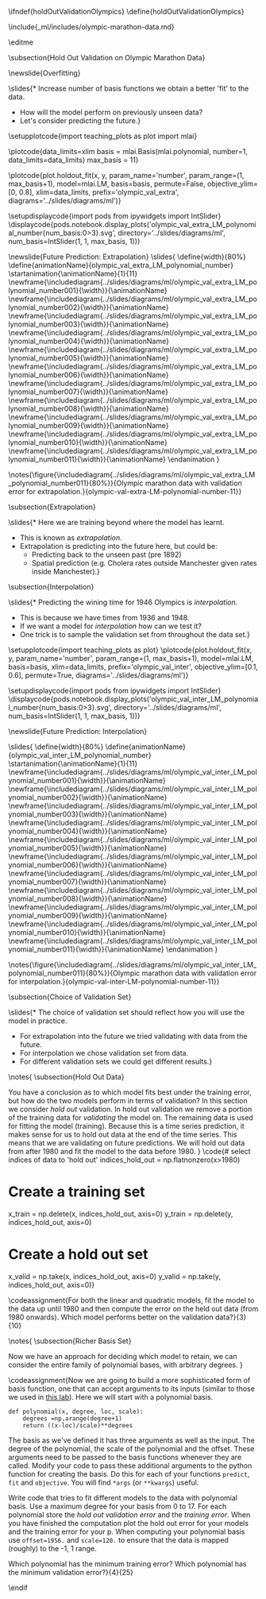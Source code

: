 \ifndef{holdOutValidationOlympics}
\define{holdOutValidationOlympics}

\include{_ml/includes/olympic-marathon-data.md}

\editme

\subsection{Hold Out Validation on Olympic Marathon Data}

\newslide{Overfitting}

\slides{* Increase number of basis functions we obtain a better 'fit' to the data.
* How will the model perform on previously unseen data?
* Let's consider predicting the future.}

\setupplotcode{import teaching_plots as plot
import mlai}

\plotcode{data_limits=xlim
basis = mlai.Basis(mlai.polynomial, number=1, data_limits=data_limits)
max_basis = 11}

\plotcode{plot.holdout_fit(x, y, param_name='number', 
                 param_range=(1, max_basis+1), 
                 model=mlai.LM, basis=basis, 
                 permute=False, objective_ylim=[0, 0.8], 
                 xlim=data_limits, prefix='olympic_val_extra', 
                 diagrams='../slides/diagrams/ml')}

\setupdisplaycode{import pods
from ipywidgets import IntSlider}
\displaycode{pods.notebook.display_plots('olympic_val_extra_LM_polynomial_number{num_basis:0>3}.svg', 
                            directory='../slides/diagrams/ml', 
							num_basis=IntSlider(1, 1, max_basis, 1))}

\newslide{Future Prediction: Extrapolation}
\slides{
\define{width}{80%}
\define{animationName}{olympic_val_extra_LM_polynomial_number}
\startanimation{\animationName}{1}{11}
\newframe{\includediagram{../slides/diagrams/ml/olympic_val_extra_LM_polynomial_number001}{\width}}{\animationName}
\newframe{\includediagram{../slides/diagrams/ml/olympic_val_extra_LM_polynomial_number002}{\width}}{\animationName}
\newframe{\includediagram{../slides/diagrams/ml/olympic_val_extra_LM_polynomial_number003}{\width}}{\animationName}
\newframe{\includediagram{../slides/diagrams/ml/olympic_val_extra_LM_polynomial_number004}{\width}}{\animationName}
\newframe{\includediagram{../slides/diagrams/ml/olympic_val_extra_LM_polynomial_number005}{\width}}{\animationName}
\newframe{\includediagram{../slides/diagrams/ml/olympic_val_extra_LM_polynomial_number006}{\width}}{\animationName}
\newframe{\includediagram{../slides/diagrams/ml/olympic_val_extra_LM_polynomial_number007}{\width}}{\animationName}
\newframe{\includediagram{../slides/diagrams/ml/olympic_val_extra_LM_polynomial_number008}{\width}}{\animationName}
\newframe{\includediagram{../slides/diagrams/ml/olympic_val_extra_LM_polynomial_number009}{\width}}{\animationName}
\newframe{\includediagram{../slides/diagrams/ml/olympic_val_extra_LM_polynomial_number010}{\width}}{\animationName}
\newframe{\includediagram{../slides/diagrams/ml/olympic_val_extra_LM_polynomial_number011}{\width}}{\animationName}
\endanimation
}

\notes{\figure{\includediagram{../slides/diagrams/ml/olympic_val_extra_LM_polynomial_number011}{80%}}{Olympic marathon data with validation error for extrapolation.}{olympic-val-extra-LM-polynomial-number-11}}



\subsection{Extrapolation}

\slides{* Here we are training beyond where the model has learnt.
* This is known as *extrapolation*.
* Extrapolation is predicting into the future here, but could be:
    * Predicting back to the unseen past (pre 1892)
    * Spatial prediction (e.g. Cholera rates outside Manchester given rates inside Manchester).}

\subsection{Interpolation}

\slides{* Predicting the wining time for 1946 Olympics is *interpolation*.
* This is because we have times from 1936 and 1948.
* If we want a model for *interpolation* how can we test it?
* One trick is to sample the validation set from throughout the data set.}

\setupplotcode{import teaching_plots as plot}
\plotcode{plot.holdout_fit(x, y, param_name='number', param_range=(1, max_basis+1), 
                 model=mlai.LM, basis=basis, 
                 xlim=data_limits, prefix='olympic_val_inter', 
				 objective_ylim=[0.1, 0.6], permute=True,
   			     diagrams='../slides/diagrams/ml')}

\setupdisplaycode{import pods
from ipywidgets import IntSlider}
\displaycode{pods.notebook.display_plots('olympic_val_inter_LM_polynomial_number{num_basis:0>3}.svg', 
                            directory='../slides/diagrams/ml', 
							num_basis=IntSlider(1, 1, max_basis, 1))}

\newslide{Future Prediction: Interpolation}

\slides{
\define{width}{80%}
\define{animationName}{olympic_val_inter_LM_polynomial_number}
\startanimation{\animationName}{1}{11}
\newframe{\includediagram{../slides/diagrams/ml/olympic_val_inter_LM_polynomial_number001}{\width}}{\animationName}
\newframe{\includediagram{../slides/diagrams/ml/olympic_val_inter_LM_polynomial_number002}{\width}}{\animationName}
\newframe{\includediagram{../slides/diagrams/ml/olympic_val_inter_LM_polynomial_number003}{\width}}{\animationName}
\newframe{\includediagram{../slides/diagrams/ml/olympic_val_inter_LM_polynomial_number004}{\width}}{\animationName}
\newframe{\includediagram{../slides/diagrams/ml/olympic_val_inter_LM_polynomial_number005}{\width}}{\animationName}
\newframe{\includediagram{../slides/diagrams/ml/olympic_val_inter_LM_polynomial_number006}{\width}}{\animationName}
\newframe{\includediagram{../slides/diagrams/ml/olympic_val_inter_LM_polynomial_number007}{\width}}{\animationName}
\newframe{\includediagram{../slides/diagrams/ml/olympic_val_inter_LM_polynomial_number008}{\width}}{\animationName}
\newframe{\includediagram{../slides/diagrams/ml/olympic_val_inter_LM_polynomial_number009}{\width}}{\animationName}
\newframe{\includediagram{../slides/diagrams/ml/olympic_val_inter_LM_polynomial_number010}{\width}}{\animationName}
\newframe{\includediagram{../slides/diagrams/ml/olympic_val_inter_LM_polynomial_number011}{\width}}{\animationName}
\endanimation
}

\notes{\figure{\includediagram{../slides/diagrams/ml/olympic_val_inter_LM_polynomial_number011}{80%}}{Olympic marathon data with validation error for interpolation.}{olympic-val-inter-LM-polynomial-number-11}}


\subsection{Choice of Validation Set}

\slides{* The choice of validation set should reflect how you will use the model in practice.
* For extrapolation into the future we tried validating with data from the future.
* For interpolation we chose validation set from data.
* For different validation sets we could get different results.}

\notes{
\subsection{Hold Out Data}

You have a conclusion as to which model fits best under the training error, but how do the two models perform in terms of validation? In this section we consider *hold out* validation. In hold out validation we remove a portion of the training data for *validating* the model on. The remaining data is used for fitting the model (training). Because this is a time series prediction, it makes sense for us to hold out data at the end of the time series. This means that we are validating on future predictions. We will hold out data from after 1980 and fit the model to the data before 1980.
}
\code{# select indices of data to 'hold out'
indices_hold_out = np.flatnonzero(x>1980)

# Create a training set
x_train = np.delete(x, indices_hold_out, axis=0)
y_train = np.delete(y, indices_hold_out, axis=0)

# Create a hold out set
x_valid = np.take(x, indices_hold_out, axis=0)
y_valid = np.take(y, indices_hold_out, axis=0)}

\codeassignment{For both the linear and quadratic models, fit the model to the data up until 1980 and then compute the error on the held out data (from 1980 onwards). Which model performs better on the validation data?}{3}{10}

\notes{
\subsection{Richer Basis Set}

Now we have an approach for deciding which model to
retain, we can consider the entire family of polynomial bases, with arbitrary
degrees.
}

\codeassignment{Now we are going to build a more sophisticated form of basis function, one that can accept arguments to its inputs (similar to those we used in [this lab](./week4.ipynb)). Here we will start with a polynomial basis.

```
def polynomial(x, degree, loc, scale):
    degrees =np.arange(degree+1)
    return ((x-loc)/scale)**degrees
```

The basis as we've defined it has three arguments as well as the input. The degree of the polynomial, the scale of the polynomial and the offset. These arguments need to be passed to the basis functions whenever they are called. Modify your code to pass these additional arguments to the python function for creating the basis. Do this for each of your functions `predict`, `fit` and `objective`. You will find `*args` (or `**kwargs`) useful.

Write code that tries to fit different models to the data with polynomial basis. Use a maximum degree for your basis from 0 to 17. For each polynomial store the *hold out validation error* and the *training error*. When you have finished the computation plot the hold out error for your models and the training error for your p. When computing your polynomial basis use `offset=1956.` and `scale=120.` to ensure that the data is mapped (roughly) to the -1, 1 range.

Which polynomial has the minimum training error? Which polynomial has the minimum validation error?}{4}{25}

\endif
